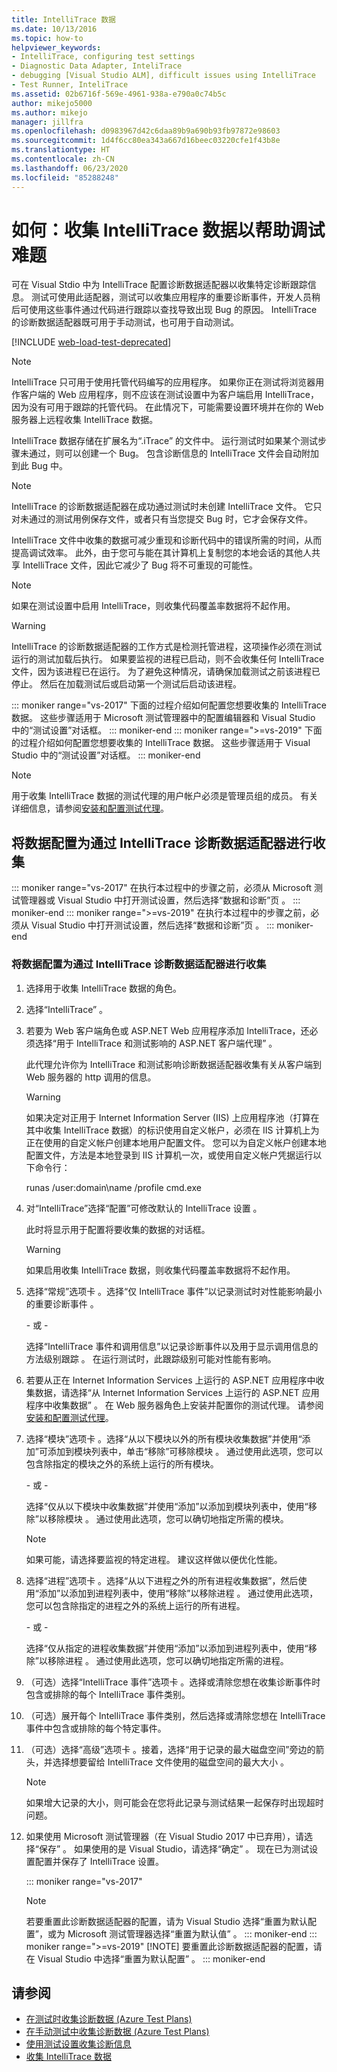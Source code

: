 ```yaml
---
title: IntelliTrace 数据
ms.date: 10/13/2016
ms.topic: how-to
helpviewer_keywords:
- IntelliTrace, configuring test settings
- Diagnostic Data Adapter, InteliTrace
- debugging [Visual Studio ALM], difficult issues using IntelliTrace
- Test Runner, InteliTrace
ms.assetid: 02b6716f-569e-4961-938a-e790a0c74b5c
author: mikejo5000
ms.author: mikejo
manager: jillfra
ms.openlocfilehash: d0983967d42c6daa89b9a690b93fb97872e98603
ms.sourcegitcommit: 1d4f6cc80ea343a667d16beec03220cfe1f43b8e
ms.translationtype: HT
ms.contentlocale: zh-CN
ms.lasthandoff: 06/23/2020
ms.locfileid: "85288248"
---
```

# <a name="how-to-collect-intellitrace-data-to-help-debug-difficult-issues"></a>如何：收集 IntelliTrace 数据以帮助调试难题

可在 Visual Stdio 中为 IntelliTrace 配置诊断数据适配器以收集特定诊断跟踪信息。 测试可使用此适配器，测试可以收集应用程序的重要诊断事件，开发人员稍后可使用这些事件通过代码进行跟踪以查找导致出现 Bug 的原因。 IntelliTrace 的诊断数据适配器既可用于手动测试，也可用于自动测试。

[!INCLUDE [web-load-test-deprecated](includes/web-load-test-deprecated.md)]

> [!NOTE]
> IntelliTrace 只可用于使用托管代码编写的应用程序。 如果你正在测试将浏览器用作客户端的 Web 应用程序，则不应该在测试设置中为客户端启用 IntelliTrace，因为没有可用于跟踪的托管代码。 在此情况下，可能需要设置环境并在你的 Web 服务器上远程收集 IntelliTrace 数据。

IntelliTrace 数据存储在扩展名为“.iTrace”  的文件中。 运行测试时如果某个测试步骤未通过，则可以创建一个 Bug。 包含诊断信息的 IntelliTrace 文件会自动附加到此 Bug 中。

> [!NOTE]
> IntelliTrace 的诊断数据适配器在成功通过测试时未创建 IntelliTrace 文件。 它只对未通过的测试用例保存文件，或者只有当您提交 Bug 时，它才会保存文件。

IntelliTrace 文件中收集的数据可减少重现和诊断代码中的错误所需的时间，从而提高调试效率。 此外，由于您可与能在其计算机上复制您的本地会话的其他人共享 IntelliTrace 文件，因此它减少了 Bug 将不可重现的可能性。

> [!NOTE]
> 如果在测试设置中启用 IntelliTrace，则收集代码覆盖率数据将不起作用。

> [!WARNING]
> IntelliTrace 的诊断数据适配器的工作方式是检测托管进程，这项操作必须在测试运行的测试加载后执行。 如果要监视的进程已启动，则不会收集任何 IntelliTrace 文件，因为该进程已在运行。 为了避免这种情况，请确保加载测试之前该进程已停止。 然后在加载测试后或启动第一个测试后启动该进程。

::: moniker range="vs-2017"
下面的过程介绍如何配置您想要收集的 IntelliTrace 数据。 这些步骤适用于 Microsoft 测试管理器中的配置编辑器和 Visual Studio 中的“测试设置”对话框。
::: moniker-end
::: moniker range=">=vs-2019"
下面的过程介绍如何配置您想要收集的 IntelliTrace 数据。 这些步骤适用于 Visual Studio 中的“测试设置”对话框。
::: moniker-end

> [!NOTE]
> 用于收集 IntelliTrace 数据的测试代理的用户帐户必须是管理员组的成员。 有关详细信息，请参阅[安装和配置测试代理](../test/lab-management/install-configure-test-agents.md)。

## <a name="configure-the-data-to-collect-with-the-intellitrace-diagnostic-data-adapter"></a>将数据配置为通过 IntelliTrace 诊断数据适配器进行收集

::: moniker range="vs-2017"
在执行本过程中的步骤之前，必须从 Microsoft 测试管理器或 Visual Studio 中打开测试设置，然后选择“数据和诊断”页  。
::: moniker-end
::: moniker range=">=vs-2019"
在执行本过程中的步骤之前，必须从 Visual Studio 中打开测试设置，然后选择“数据和诊断”页  。
::: moniker-end

### <a name="to-configure-the-data-to-collect-with-the-intellitrace-diagnostic-data-adapter"></a>将数据配置为通过 IntelliTrace 诊断数据适配器进行收集

1. 选择用于收集 IntelliTrace 数据的角色。

2. 选择“IntelliTrace”  。

3. 若要为 Web 客户端角色或 ASP.NET Web 应用程序添加 IntelliTrace，还必须选择“用于 IntelliTrace 和测试影响的 ASP.NET 客户端代理”  。

     此代理允许你为 IntelliTrace 和测试影响诊断数据适配器收集有关从客户端到 Web 服务器的 http 调用的信息。

    > [!WARNING]
    > 如果决定对正用于 Internet Information Server (IIS) 上应用程序池（打算在其中收集 IntelliTrace 数据）的标识使用自定义帐户，必须在 IIS 计算机上为正在使用的自定义帐户创建本地用户配置文件。 您可以为自定义帐户创建本地配置文件，方法是本地登录到 IIS 计算机一次，或使用自定义帐户凭据运行以下命令行：
    >
    > runas /user:domain\name /profile cmd.exe 

4. 对“IntelliTrace”选择“配置”可修改默认的 IntelliTrace 设置   。

     此时将显示用于配置将要收集的数据的对话框。

    > [!WARNING]
    > 如果启用收集 IntelliTrace 数据，则收集代码覆盖率数据将不起作用。

5. 选择“常规”选项卡  。选择“仅 IntelliTrace 事件”以记录测试时对性能影响最小的重要诊断事件  。

     \- 或 -

     选择“IntelliTrace 事件和调用信息”以记录诊断事件以及用于显示调用信息的方法级别跟踪  。 在运行测试时，此跟踪级别可能对性能有影响。

6. 若要从正在 Internet Information Services 上运行的 ASP.NET 应用程序中收集数据，请选择“从 Internet Information Services 上运行的 ASP.NET 应用程序中收集数据”  。 在 Web 服务器角色上安装并配置你的测试代理。 请参阅[安装和配置测试代理](../test/lab-management/install-configure-test-agents.md)。

7. 选择“模块”选项卡  。选择“从以下模块以外的所有模块收集数据”并使用“添加”可添加到模块列表中，单击“移除”可移除模块    。 通过使用此选项，您可以包含除指定的模块之外的系统上运行的所有模块。

     \- 或 -

     选择“仅从以下模块中收集数据”并使用“添加”以添加到模块列表中，使用“移除”以移除模块    。 通过使用此选项，您可以确切地指定所需的模块。

    > [!NOTE]
    > 如果可能，请选择要监视的特定进程。 建议这样做以便优化性能。

8. 选择“进程”选项卡  。选择“从以下进程之外的所有进程收集数据”，然后使用“添加”以添加到进程列表中，使用“移除”以移除进程    。 通过使用此选项，您可以包含除指定的进程之外的系统上运行的所有进程。

     \- 或 -

     选择“仅从指定的进程收集数据”并使用“添加”以添加到进程列表中，使用“移除”以移除进程    。 通过使用此选项，您可以确切地指定所需的进程。

9. （可选）选择“IntelliTrace 事件”选项卡  。选择或清除您想在收集诊断事件时包含或排除的每个 IntelliTrace 事件类别。

10. （可选）展开每个 IntelliTrace 事件类别，然后选择或清除您想在 IntelliTrace 事件中包含或排除的每个特定事件。

11. （可选）选择“高级”选项卡  。接着，选择“用于记录的最大磁盘空间”旁边的箭头，并选择想要留给 IntelliTrace 文件使用的磁盘空间的最大大小  。

    > [!NOTE]
    > 如果增大记录的大小，则可能会在您将此记录与测试结果一起保存时出现超时问题。

12. 如果使用 Microsoft 测试管理器（在 Visual Studio 2017 中已弃用），请选择“保存”  。 如果使用的是 Visual Studio，请选择“确定”  。 现在已为测试设置配置并保存了 IntelliTrace 设置。

    ::: moniker range="vs-2017"
    > [!NOTE]
    > 若要重置此诊断数据适配器的配置，请为 Visual Studio 选择“重置为默认配置”，或为 Microsoft 测试管理器选择“重置为默认值”   。
    ::: moniker-end
    ::: moniker range=">=vs-2019"
    > [!NOTE]
    > 要重置此诊断数据适配器的配置，请在 Visual Studio 中选择“重置为默认配置”  。
    ::: moniker-end

## <a name="see-also"></a>请参阅

- [在测试时收集诊断数据 (Azure Test Plans)](/azure/devops/test/collect-diagnostic-data?view=vsts)
- [在手动测试中收集诊断数据 (Azure Test Plans)](/azure/devops/test/mtm/collect-more-diagnostic-data-in-manual-tests?view=vsts)
- [使用测试设置收集诊断信息](../test/collect-diagnostic-information-using-test-settings.md)
- [收集 IntelliTrace 数据](../test/how-to-collect-intellitrace-data-to-help-debug-difficult-issues.md)
